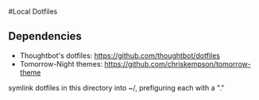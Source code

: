 #Local Dotfiles

## Dependencies

+ Thoughtbot's dotfiles: https://github.com/thoughtbot/dotfiles
+ Tomorrow-Night themes: https://github.com/chriskempson/tomorrow-theme

symlink dotfiles in this directory into ~/, prefiguring each with a "."
